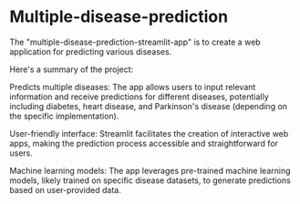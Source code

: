 # Multiple-disease-prediction

The "multiple-disease-prediction-streamlit-app" is to create a web application for predicting various diseases. 

Here's a summary of the project:

Predicts multiple diseases: The app allows users to input relevant information and receive predictions for different diseases, potentially including diabetes, heart disease, and Parkinson's disease (depending on the specific implementation).

User-friendly interface: Streamlit facilitates the creation of interactive web apps, making the prediction process accessible and straightforward for users.

Machine learning models: The app leverages pre-trained machine learning models, likely trained on specific disease datasets, to generate predictions based on user-provided data.
